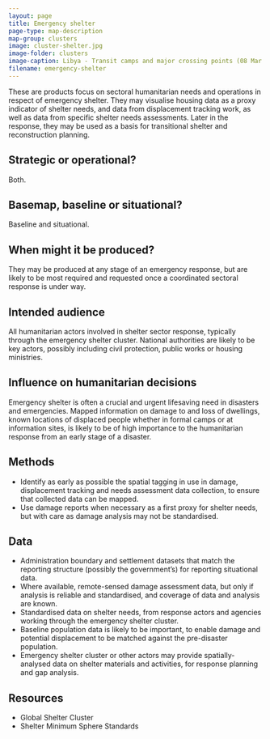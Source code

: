 ```yaml
---
layout: page
title: Emergency shelter
page-type: map-description
map-group: clusters
image: cluster-shelter.jpg
image-folder: clusters
image-caption: Libya - Transit camps and major crossing points (08 Mar 2011)
filename: emergency-shelter
---
```

These are products focus on sectoral humanitarian needs and operations in respect of emergency shelter. They may visualise housing data as a proxy indicator of shelter needs, and data from displacement tracking work, as well as data from specific shelter needs assessments. Later in the response, they may be used as a basis for transitional shelter and reconstruction planning.
## Strategic or operational?

Both.

## Basemap, baseline or situational?

Baseline and situational.

## When might it be produced?

They may be produced at any stage of an emergency response, but are likely to be most required and requested once a coordinated sectoral response is under way.

## Intended audience

All humanitarian actors involved in shelter sector response, typically through the emergency shelter cluster. National authorities are likely to be key actors, possibly including civil protection, public works or housing ministries.

## Influence on humanitarian decisions

Emergency shelter is often a crucial and urgent lifesaving need in disasters and emergencies. Mapped information on damage to and loss of dwellings, known locations of displaced people whether in formal camps or at information sites, is likely to be of high importance to the humanitarian response from an early stage of a disaster.

## Methods

* Identify as early as possible the spatial tagging in use in damage, displacement tracking and needs assessment data collection, to ensure that collected data can be mapped.
* Use damage reports when necessary as a first proxy for shelter needs, but with care as damage analysis may not be standardised.

## Data

* Administration boundary and settlement datasets that match the reporting structure \(possibly the government’s\) for reporting situational data.
* Where available, remote-sensed damage assessment data, but only if analysis is reliable and standardised, and coverage of data and analysis are known.
* Standardised data on shelter needs, from response actors and agencies working through the emergency shelter cluster.
* Baseline population data is likely to be important, to enable damage and potential displacement to be matched against the pre-disaster population.
* Emergency shelter cluster or other actors may provide spatially-analysed data on shelter materials and activities, for response planning and gap analysis.

## Resources

* Global Shelter Cluster
* Shelter Minimum Sphere Standards

